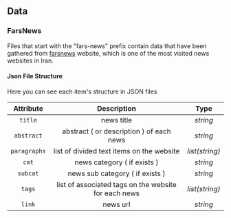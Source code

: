 
## Data

### FarsNews
Files that start with the "fars-news" prefix contain data that have been gathered from [farsnews](https://www.farsnews.ir/) website, which is one of the most visited news websites in Iran.

#### Json File Structure 
Here you can see each item's structure in JSON files

| Attribute     | Description   | Type  |
|:-------------:|:-------------:|:-----:|
| `title`       | news title    |*string*|
| `abstract`    | abstract ( or description ) of each news | *string*|
| `paragraphs`    | list of divided text items on the website | *list(string)*|
| `cat`    | news category ( if exists ) | *string*|
| `subcat`    | news sub category ( if exists ) | *string*|
| `tags`    | list of associated tags on the website for each news| *list(string)*|
| `link`    |  news url | *string*|
